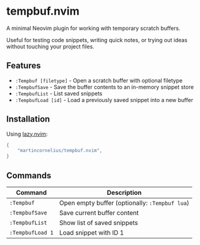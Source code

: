 # tempbuf.nvim

A minimal Neovim plugin for working with temporary scratch buffers.

Useful for testing code snippets, writing quick notes, or trying out ideas without touching your project files.

## Features

- `:Tempbuf [filetype]` - Open a scratch buffer with optional filetype
- `:TempbufSave` - Save the buffer contents to an in-memory snippet store
- `:TempbufList` - List saved snippets
- `:TempbufLoad [id]` - Load a previously saved snippet into a new buffer

## Installation

Using [lazy.nvim](https://github.com/folke/lazy.nvim):

```lua
{
    "martincornelius/tempbuf.nvim",
}
```

## Commands
| Command          | Description                                    |
| ---------------- | ---------------------------------------------- |
| `:Tempbuf`       | Open empty buffer (optionally: `:Tempbuf lua`) |
| `:TempbufSave`   | Save current buffer content                    |
| `:TempbufList`   | Show list of saved snippets                    |
| `:TempbufLoad 1` | Load snippet with ID 1                         |

